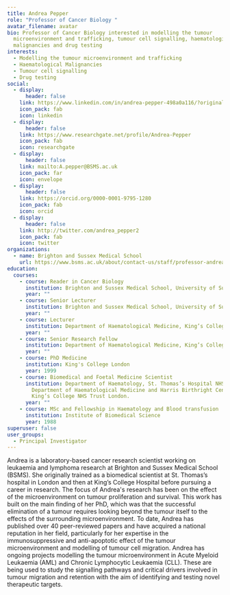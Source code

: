 ```yaml
---
title: Andrea Pepper
role: "Professor of Cancer Biology "
avatar_filename: avatar
bio: Professor of Cancer Biology interested in modelling the tumour
  microenvironment and trafficking, tumour cell signalling, haematological
  malignancies and drug testing
interests:
  - Modelling the tumour microenvironment and trafficking
  - Haematological Malignancies
  - Tumour cell signalling
  - Drug testing
social:
  - display:
      header: false
    link: https://www.linkedin.com/in/andrea-pepper-498a0a116/?originalSubdomain=uk
    icon_pack: fab
    icon: linkedin
  - display:
      header: false
    link: https://www.researchgate.net/profile/Andrea-Pepper
    icon_pack: fab
    icon: researchgate
  - display:
      header: false
    link: mailto:A.pepper@BSMS.ac.uk
    icon_pack: far
    icon: envelope
  - display:
      header: false
    link: https://orcid.org/0000-0001-9795-1280
    icon_pack: fab
    icon: orcid
  - display:
      header: false
    link: http://twitter.com/andrea_pepper2
    icon_pack: fab
    icon: twitter
organizations:
  - name: Brighton and Sussex Medical School
    url: https://www.bsms.ac.uk/about/contact-us/staff/professor-andrea-pepper.aspx
education:
  courses:
    - course: Reader in Cancer Biology
      institution: Brighton and Sussex Medical School, University of Sussex
      year: ""
    - course: Senior Lecturer
      institution: Brighton and Sussex Medical School, University of Sussex
      year: ""
    - course: Lecturer
      institution: Department of Haematological Medicine, King’s College London
      year: ""
    - course: Senior Research Fellow
      institution: Department of Haematological Medicine, King’s College London
      year: ""
    - course: PhD Medicine
      institution: King's College London
      year: 1999
    - course: Biomedical and Foetal Medicine Scientist
      institution: Department of Haematology, St. Thomas’s Hospital NHS Trust, London.
        Department of Haematological Medicine and Harris Birthright Centre,
        King’s College NHS Trust London.
      year: ""
    - course: MSc and Fellowship in Haematology and Blood transfusion
      institution: Institute of Biomedical Science
      year: 1988
superuser: false
user_groups:
  - Principal Investigator
---
```

Andrea is a laboratory-based cancer research scientist working on leukaemia and lymphoma research at Brighton and Sussex Medical School (BSMS). She originally trained as a biomedical scientist at St. Thomas’s hospital in London and then at King’s College Hospital before pursuing a career in research. The focus of Andrea's research has been on the effect of the microenvironment on tumour proliferation and survival. This work has built on the main finding of her PhD, which was that the successful elimination of a tumour requires looking beyond the tumour itself to the effects of the surrounding microenvironment. To date, Andrea has published over 40 peer-reviewed papers and have acquired a national reputation in her field, particularly for her expertise in the immunosuppressive and anti-apoptotic effect of the tumour microenvironment and modelling of tumour cell migration. Andrea has ongoing projects modelling the tumour microenvironment in Acute Myeloid Leukaemia (AML) and Chronic Lymphocytic Leukaemia (CLL). These are being used to study the signalling pathways and critical drivers involved in tumour migration and retention with the aim of identifying and testing novel therapeutic targets.